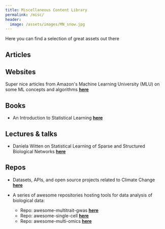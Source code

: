 ```yaml
---
title: Miscellaneous Content Library
permalink: /misc/
header:
  image: /assets/images/MN_snow.jpg
---
```

Here you can find a selection of great assets out there

## Articles


## Websites
Super nice articles from Amazon's Machine Learning University (MLU) on some ML concepts and algorithms <span style="color: #449bdb">[**here**](https://mlu-explain.github.io/)</span>

## Books
* An Introduction to Statistical Learning <span style="color: #449bdb">[**here**](https://www.statlearning.com/)</span>
## Lectures & talks
* Daniela Witten on Statistical Learning of Sparse and Structured Biological Networks <span style="color: #449bdb">[**here**](https://www.youtube.com/watch?v=jmnJiXA5fm0&list=PLO41O2DMvOCMJjinkam2ne_ANe3vTDGO8&index=1&ab_channel=UWVideo)</span>

## Repos
* Datasets, APIs, and open source projects related to Climate Change <span style="color: #449bdb">[**here**](https://github.com/patrick-zippenfenig/climate-change-data)</span>

* A series of awesome repositories hosting tools for data analysis of biological data:
  - Repo: awesome-multitrait-gwas <span style="color: #449bdb">[**here**](https://github.com/MalteThodberg/awesome-multitrait-gwas)</span>
  - Repo: awesome-single-cell <span style="color: #449bdb">[**here**](https://github.com/seandavi/awesome-single-cell)</span>
  - Repo: awesome-multi-omics <span style="color: #449bdb">[**here**](https://github.com/mikelove/awesome-multi-omics)</span>
